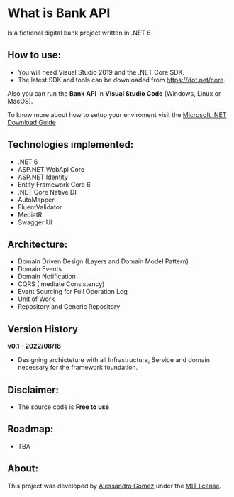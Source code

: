 What is Bank API
=====================
Is a fictional digital bank project written in .NET 6

## How to use:
- You will need Visual Studio 2019 and the .NET Core SDK.
- The latest SDK and tools can be downloaded from https://dot.net/core. 

Also you can run the **Bank API** in **Visual Studio Code** (Windows, Linux or MacOS).

To know more about how to setup your enviroment visit the [Microsoft .NET Download Guide](https://www.microsoft.com/net/download)

## Technologies implemented:

- .NET 6
- ASP.NET WebApi Core
- ASP.NET Identity
- Entity Framework Core 6
- .NET Core Native DI
- AutoMapper
- FluentValidator
- MediatR
- Swagger UI

## Architecture:

- Domain Driven Design (Layers and Domain Model Pattern)
- Domain Events
- Domain Notification
- CQRS (Imediate Consistency)
- Event Sourcing for Full Operation Log
- Unit of Work
- Repository and Generic Repository

## Version History

**v0.1 - 2022/08/18**

- Designing archicteture with all Infrastructure, Service and domain necessary for the framework foundation.

## Disclaimer:

- The source code is **Free to use**

## Roadmap:

- TBA

## About:
This project was developed by [Alessandro Gomez](https://br.linkedin.com/in/alessandro-gomez) under the [MIT license](LICENSE).